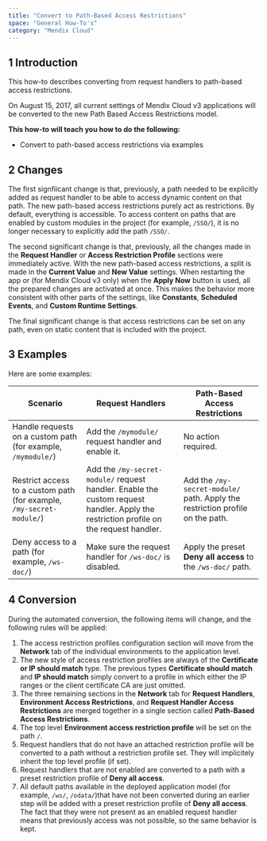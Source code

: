 ```yaml
---
title: "Convert to Path-Based Access Restrictions"
space: "General How-To's"
category: "Mendix Cloud"
---
```


## 1 Introduction

This how-to describes converting from request handlers to path-based access restrictions.

On August 15, 2017, all current settings of Mendix Cloud v3 applications will be converted to the new Path Based Access Restrictions model.

**This how-to will teach you how to do the following:**

* Convert to path-based access restrictions via examples

## 2 Changes

The first signfiicant change is that, previously, a path needed to be explicitly added as request handler to be able to access dynamic content on that path. The new path-based access restrictions purely act as restrictions. By default, everything is accessible. To access content on paths that are enabled by custom modules in the project (for example, `/SSO/`), it is no longer necessary to explicitly add the path `/SSO/`.

The second significant change is that, previously, all the changes made in the **Request Handler** or **Access Restriction Profile** sections were immediately active. With the new path-based access restrictions, a split is made in the **Current Value** and **New Value** settings. When restarting the app or (for Mendix Cloud v3 only) when the **Apply Now** button is used, all the prepared changes are activated at once. This makes the behavior more consistent with other parts of the settings, like **Constants**, **Scheduled Events**, and **Custom Runtime Settings**.

The final significant change is that access restrictions can be set on any path, even on static content that is included with the project.

## 3 Examples

Here are some examples:

| Scenario | Request Handlers | Path-Based Access Restrictions |
| --- | --- | --- |
| Handle requests on a custom path (for example, `/mymodule/`) | Add the `/mymodule/` request handler and enable it. | No action required. |
| Restrict access to a custom path (for example, `/my-secret-module/`) | Add the `/my-secret-module/` request handler. Enable the custom request handler. Apply the restriction profile on the request handler. | Add the `/my-secret-module/` path. Apply the restriction profile on the path. |
| Deny access to a path (for example, `/ws-doc/`) | Make sure the request handler for `/ws-doc/` is disabled. | Apply the preset **Deny all access** to the `/ws-doc/` path. |

## 4 Conversion

During the automated conversion, the following items will change, and the following rules will be applied:

1. The access restriction profiles configuration section will move from the **Network** tab of the individual environments to the application level.
2. The new style of access restriction profiles are always of the **Certificate or IP should match** type. The previous types **Certificate should match** and **IP should match** simply convert to a profile in which either the IP ranges or the client certificate CA are just omitted.
3. The three remaining sections in the **Network** tab for **Request Handlers**, **Environment Access Restrictions**, and **Request Handler Access Restrictions** are merged together in a single section called **Path-Based Access Restrictions**.
4. The top level **Environment access restriction profile** will be set on the path `/`.
5. Request handlers that do not have an attached restriction profile will be converted to a path without a restriction profile set. They will implicitely inherit the top level profile (if set).
6. Request handlers that are not enabled are converted to a path with a preset restriction profile of **Deny all access**.
7. All default paths available in the deployed application model (for example, `/ws/`, `/odata/`)that have not been converted during an earlier step will be added with a preset restriction profile of **Deny all access**. The fact that they were not present as an enabled request handler means that previously access was not possible, so the same behavior is kept.
